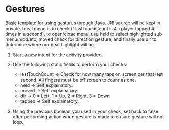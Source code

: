 # Gestures
Basic template for using gestures through Java. JNI source will be kept in private. Ideal menu is to check if lastTouchCount is 4, (player tapped 4 times in a second), to open/close menu, use held to select highlighted sub menu/mod/etc, moved check for direction gesture, and finally use dir to determine where our next highlight will be.

1. Start a new intent for the activity provided.
2. Use the following static fields to perform your checks:
   * lastTouchCount -> Check for how many taps on screen per that last second. All fingers must be off screen to count as one.
   * held -> Self explainatory.
   * moved -> Self explainatory.
   * dir -> 0 = Left, 1 = Up, 2 = Right, 3 = Down
   * tapped -> Self explainatory.
  
3. Using the previous boolean you used in your check, set back to false after performing action when gesture is made to ensure gesture will not loop. 
